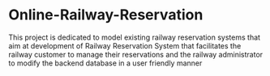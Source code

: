 # Online-Railway-Reservation
This project is dedicated to model existing railway reservation systems that aim at  development of Railway Reservation System that facilitates the railway customer to manage  their reservations and the railway administrator to modify the backend database in a user friendly manner
